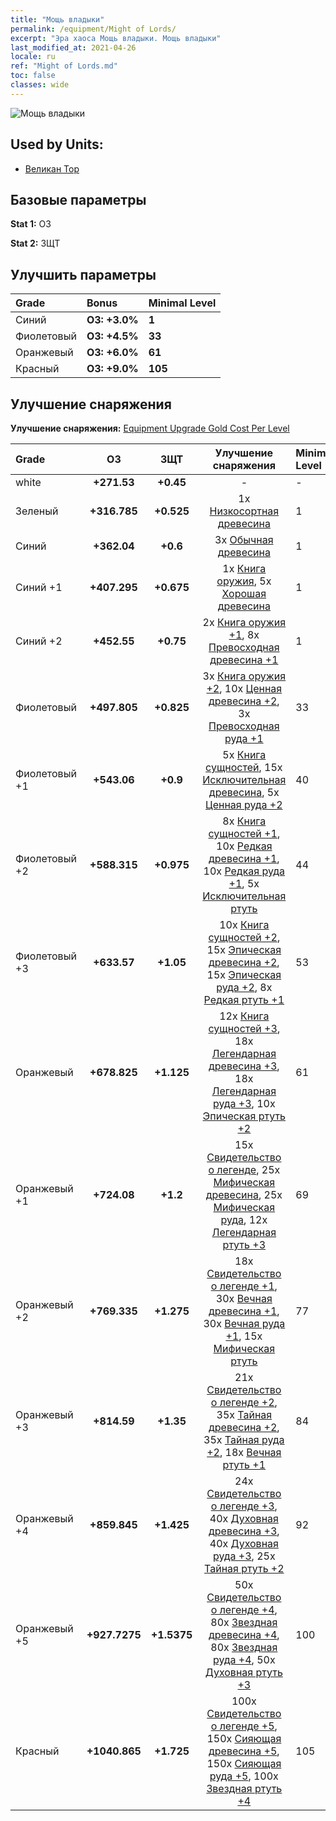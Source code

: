 ```yaml
---
title: "Мощь владыки"
permalink: /equipment/Might of Lords/
excerpt: "Эра хаоса Мощь владыки. Мощь владыки"
last_modified_at: 2021-04-26
locale: ru
ref: "Might of Lords.md"
toc: false
classes: wide
---
```


  ![Мощь владыки](/images/e/e_4092.png)

## Used by Units:

* [Великан Тор](/ru/units/Troll/) 


## Базовые параметры
 **Stat 1:** ОЗ

 **Stat 2:** ЗЩТ

## Улучшить параметры

  |     Grade    |   Bonus | Minimal Level | 
  |:-------------|:--------|:--------------| 
  | Синий | **ОЗ: +3.0%** | **1** | 
  | Фиолетовый | **ОЗ: +4.5%** | **33** | 
  | Оранжевый | **ОЗ: +6.0%** | **61** | 
  | Красный | **ОЗ: +9.0%** | **105** | 


## Улучшение снаряжения
 **Улучшение снаряжения:** [Equipment Upgrade Gold Cost Per Level](/equipment/EquipmentUpgradeCostPerLevel/) 

  |          Grade      | ОЗ | ЗЩТ | Улучшение снаряжения | Minimal Level |
  |:--------------------|:---------:|:---------:|:----------------:|:--------------|
  | white | **+271.53** | **+0.45** | - | - |
  | Зеленый | **+316.785** | **+0.525** | 1x [Низкосортная древесина](/ItemsRU/mat_1/) | 1 |
  | Синий | **+362.04** | **+0.6** | 3x [Обычная древесина](/ItemsRU/mat_7/) | 1 |
  | Синий +1 | **+407.295** | **+0.675** | 1x [Книга оружия](/ItemsRU/mat_18/), 5x [Хорошая древесина](/ItemsRU/mat_13/) | 1 |
  | Синий +2 | **+452.55** | **+0.75** | 2x [Книга оружия +1](/ItemsRU/mat_25/), 8x [Превосходная древесина +1](/ItemsRU/mat_20/) | 1 |
  | Фиолетовый | **+497.805** | **+0.825** | 3x [Книга оружия +2](/ItemsRU/mat_32/), 10x [Ценная древесина +2](/ItemsRU/mat_27/), 3x [Превосходная руда +1](/ItemsRU/mat_19/) | 33 |
  | Фиолетовый +1 | **+543.06** | **+0.9** | 5x [Книга сущностей](/ItemsRU/mat_39/), 15x [Исключительная древесина](/ItemsRU/mat_34/), 5x [Ценная руда +2](/ItemsRU/mat_26/) | 40 |
  | Фиолетовый +2 | **+588.315** | **+0.975** | 8x [Книга сущностей +1](/ItemsRU/mat_46/), 10x [Редкая древесина +1](/ItemsRU/mat_41/), 10x [Редкая руда +1](/ItemsRU/mat_40/), 5x [Исключительная ртуть](/ItemsRU/mat_35/) | 44 |
  | Фиолетовый +3 | **+633.57** | **+1.05** | 10x [Книга сущностей +2](/ItemsRU/mat_53/), 15x [Эпическая древесина +2](/ItemsRU/mat_48/), 15x [Эпическая руда +2](/ItemsRU/mat_47/), 8x [Редкая ртуть +1](/ItemsRU/mat_42/) | 53 |
  | Оранжевый | **+678.825** | **+1.125** | 12x [Книга сущностей +3](/ItemsRU/mat_60/), 18x [Легендарная древесина +3](/ItemsRU/mat_55/), 18x [Легендарная руда +3](/ItemsRU/mat_54/), 10x [Эпическая ртуть +2](/ItemsRU/mat_49/) | 61 |
  | Оранжевый +1 | **+724.08** | **+1.2** | 15x [Свидетельство о легенде](/ItemsRU/mat_67/), 25x [Мифическая древесина](/ItemsRU/mat_62/), 25x [Мифическая руда](/ItemsRU/mat_61/), 12x [Легендарная ртуть +3](/ItemsRU/mat_56/) | 69 |
  | Оранжевый +2 | **+769.335** | **+1.275** | 18x [Свидетельство о легенде +1](/ItemsRU/mat_74/), 30x [Вечная древесина +1](/ItemsRU/mat_69/), 30x [Вечная руда +1](/ItemsRU/mat_68/), 15x [Мифическая ртуть](/ItemsRU/mat_63/) | 77 |
  | Оранжевый +3 | **+814.59** | **+1.35** | 21x [Свидетельство о легенде +2](/ItemsRU/mat_81/), 35x [Тайная древесина +2](/ItemsRU/mat_76/), 35x [Тайная руда +2](/ItemsRU/mat_75/), 18x [Вечная ртуть +1](/ItemsRU/mat_70/) | 84 |
  | Оранжевый +4 | **+859.845** | **+1.425** | 24x [Свидетельство о легенде +3](/ItemsRU/mat_88/), 40x [Духовная древесина +3](/ItemsRU/mat_83/), 40x [Духовная руда +3](/ItemsRU/mat_82/), 25x [Тайная ртуть +2](/ItemsRU/mat_77/) | 92 |
  | Оранжевый +5 | **+927.7275** | **+1.5375** | 50x [Свидетельство о легенде +4](/ItemsRU/mat_95/), 80x [Звездная древесина +4](/ItemsRU/mat_90/), 80x [Звездная руда +4](/ItemsRU/mat_89/), 50x [Духовная ртуть +3](/ItemsRU/mat_84/) | 100 |
  | Красный | **+1040.865** | **+1.725** | 100x [Свидетельство о легенде +5](/ItemsRU/mat_102/), 150x [Сияющая древесина +5](/ItemsRU/mat_97/), 150x [Сияющая руда +5](/ItemsRU/mat_96/), 100x [Звездная ртуть +4](/ItemsRU/mat_91/) | 105 |

